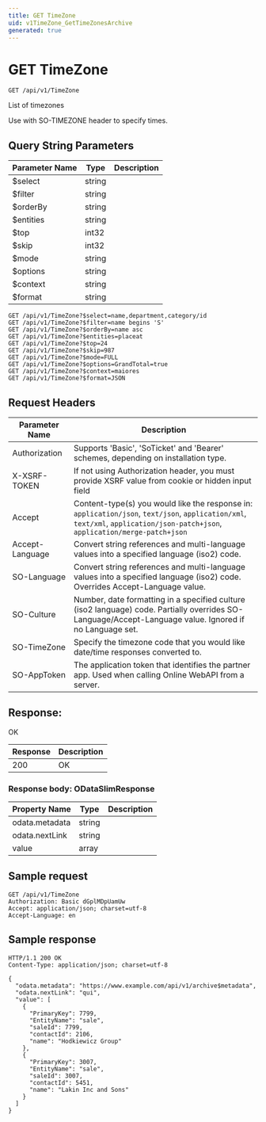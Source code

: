 ```yaml
---
title: GET TimeZone
uid: v1TimeZone_GetTimeZonesArchive
generated: true
---
```


# GET TimeZone

```http
GET /api/v1/TimeZone
```

List of timezones


Use with SO-TIMEZONE header to specify times.






## Query String Parameters

| Parameter Name | Type |  Description |
|----------------|------|--------------|
| $select | string |   |
| $filter | string |   |
| $orderBy | string |   |
| $entities | string |   |
| $top | int32 |   |
| $skip | int32 |   |
| $mode | string |   |
| $options | string |   |
| $context | string |   |
| $format | string |   |

```http
GET /api/v1/TimeZone?$select=name,department,category/id
GET /api/v1/TimeZone?$filter=name begins 'S'
GET /api/v1/TimeZone?$orderBy=name asc
GET /api/v1/TimeZone?$entities=placeat
GET /api/v1/TimeZone?$top=24
GET /api/v1/TimeZone?$skip=987
GET /api/v1/TimeZone?$mode=FULL
GET /api/v1/TimeZone?$options=GrandTotal=true
GET /api/v1/TimeZone?$context=maiores
GET /api/v1/TimeZone?$format=JSON
```


## Request Headers

| Parameter Name | Description |
|----------------|-------------|
| Authorization  | Supports 'Basic', 'SoTicket' and 'Bearer' schemes, depending on installation type. |
| X-XSRF-TOKEN   | If not using Authorization header, you must provide XSRF value from cookie or hidden input field |
| Accept         | Content-type(s) you would like the response in: `application/json`, `text/json`, `application/xml`, `text/xml`, `application/json-patch+json`, `application/merge-patch+json` |
| Accept-Language | Convert string references and multi-language values into a specified language (iso2) code. |
| SO-Language | Convert string references and multi-language values into a specified language (iso2) code. Overrides Accept-Language value. |
| SO-Culture | Number, date formatting in a specified culture (iso2 language) code. Partially overrides SO-Language/Accept-Language value. Ignored if no Language set. |
| SO-TimeZone | Specify the timezone code that you would like date/time responses converted to. |
| SO-AppToken | The application token that identifies the partner app. Used when calling Online WebAPI from a server. |


## Response:

OK

| Response | Description |
|----------------|-------------|
| 200 | OK |

### Response body: ODataSlimResponse

| Property Name | Type |  Description |
|----------------|------|--------------|
| odata.metadata | string |  |
| odata.nextLink | string |  |
| value | array |  |

## Sample request

```http!
GET /api/v1/TimeZone
Authorization: Basic dGplMDpUamUw
Accept: application/json; charset=utf-8
Accept-Language: en
```

## Sample response

```http_
HTTP/1.1 200 OK
Content-Type: application/json; charset=utf-8

{
  "odata.metadata": "https://www.example.com/api/v1/archive$metadata",
  "odata.nextLink": "qui",
  "value": [
    {
      "PrimaryKey": 7799,
      "EntityName": "sale",
      "saleId": 7799,
      "contactId": 2106,
      "name": "Hodkiewicz Group"
    },
    {
      "PrimaryKey": 3007,
      "EntityName": "sale",
      "saleId": 3007,
      "contactId": 5451,
      "name": "Lakin Inc and Sons"
    }
  ]
}
```
